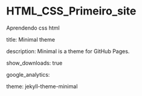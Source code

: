 # HTML_CSS_Primeiro_site
 Aprendendo css html

title: Minimal theme

description: Minimal is a theme for GitHub Pages.

show_downloads: true

google_analytics:

theme: jekyll-theme-minimal

